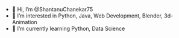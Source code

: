 - 👋 Hi, I’m @ShantanuChanekar75
- 👀 I’m interested in Python, Java, Web Development, Blender, 3d-Animation
- 🌱 I’m currently learning Python, Data Science

